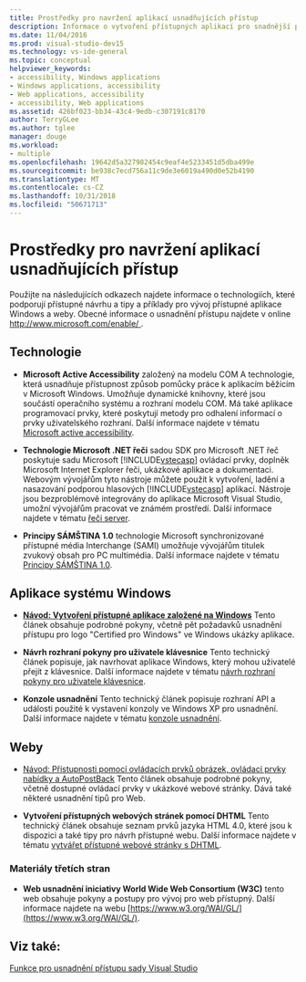 ```yaml
---
title: Prostředky pro navržení aplikací usnadňujících přístup
description: Informace o vytvoření přístupných aplikací pro snadnější pro osoby s postižením používat.
ms.date: 11/04/2016
ms.prod: visual-studio-dev15
ms.technology: vs-ide-general
ms.topic: conceptual
helpviewer_keywords:
- accessibility, Windows applications
- Windows applications, accessibility
- Web applications, accessibility
- accessibility, Web applications
ms.assetid: 426bf023-bb34-43c4-9edb-c307191c8170
author: TerryGLee
ms.author: tglee
manager: douge
ms.workload:
- multiple
ms.openlocfilehash: 19642d5a327982454c9eaf4e5233451d5dba499e
ms.sourcegitcommit: be938c7ecd756a11c9de3e6019a490d0e52b4190
ms.translationtype: MT
ms.contentlocale: cs-CZ
ms.lasthandoff: 10/31/2018
ms.locfileid: "50671713"
---
```

# <a name="resources-for-designing-accessible-applications"></a>Prostředky pro navržení aplikací usnadňujících přístup

Použijte na následujících odkazech najdete informace o technologiích, které podporují přístupné návrhu a tipy a příklady pro vývoj přístupné aplikace Windows a weby. Obecné informace o usnadnění přístupu najdete v online [ http://www.microsoft.com/enable/ ](http://www.microsoft.com/enable/).

## <a name="technologies"></a>Technologie

* **Microsoft Active Accessibility** založený na modelu COM A technologie, která usnadňuje přístupnost způsob pomůcky práce k aplikacím běžícím v Microsoft Windows. Umožňuje dynamické knihovny, které jsou součástí operačního systému a rozhraní modelu COM. Má také aplikace programovací prvky, které poskytují metody pro odhalení informací o prvky uživatelského rozhraní. Další informace najdete v tématu [Microsoft active accessibility](/windows/desktop/WinAuto/microsoft-active-accessibility).

* **Technologie Microsoft .NET řeči** sadou SDK pro Microsoft .NET řeč poskytuje sadu Microsoft [!INCLUDE[vstecasp](../../code-quality/includes/vstecasp_md.md)] ovládací prvky, doplněk Microsoft Internet Explorer řeči, ukázkové aplikace a dokumentaci. Webovým vývojářům tyto nástroje můžete použít k vytvoření, ladění a nasazování podporou hlasových [!INCLUDE[vstecasp](../../code-quality/includes/vstecasp_md.md)] aplikací. Nástroje jsou bezproblémově integrovány do aplikace Microsoft Visual Studio, umožní vývojářům pracovat ve známém prostředí. Další informace najdete v tématu [řeči server](/previous-versions/office/developer/speech-technologies/ms950383\(v\=msdn.10\)).

* **Principy SÁMŠTINA 1.0** technologie Microsoft synchronizované přístupné média Interchange (SAMI) umožňuje vývojářům titulek zvukový obsah pro PC multimédia. Další informace najdete v tématu [Principy SÁMŠTINA 1.0](/previous-versions/windows/desktop/dnacc/understanding-sami-1.0).

## <a name="windows-applications"></a>Aplikace systému Windows

* **[Návod: Vytvoření přístupné aplikace založené na Windows](/dotnet/framework/winforms/advanced/walkthrough-creating-an-accessible-windows-based-application)**  Tento článek obsahuje podrobné pokyny, včetně pět požadavků usnadnění přístupu pro logo "Certified pro Windows" ve Windows ukázky aplikace.

* **Návrh rozhraní pokyny pro uživatele klávesnice** Tento technický článek popisuje, jak navrhovat aplikace Windows, který mohou uživatelé přejít z klávesnice. Další informace najdete v tématu [návrh rozhraní pokyny pro uživatele klávesnice](/previous-versions/windows/desktop/dnacc/guidelines-for-keyboard-user-interface-design).

* **Konzole usnadnění** Tento technický článek popisuje rozhraní API a události použité k vystavení konzoly ve Windows XP pro usnadnění. Další informace najdete v tématu [konzole usnadnění](/previous-versions/windows/desktop/dnacc/console-accessibility).

## <a name="websites"></a>Weby

-   [Návod: Přístupnosti pomocí ovládacích prvků obrázek, ovládací prvky nabídky a AutoPostBack](https://msdn.microsoft.com/Library/ff7b5021-48b3-46bf-921f-9fe1e0e32202) Tento článek obsahuje podrobné pokyny, včetně dostupné ovládací prvky v ukázkové webové stránky. Dává také některé usnadnění tipů pro Web.

-   **Vytvoření přístupných webových stránek pomocí DHTML** Tento technický článek obsahuje seznam prvků jazyka HTML 4.0, které jsou k dispozici a také tipy pro návrh přístupné webu. Další informace najdete v tématu [vytvářet přístupné webové stránky s DHTML](https://msdn.microsoft.com/library/ms528445.aspx).

### <a name="third-party-resources"></a>Materiály třetích stran

-   **Web usnadnění iniciativy World Wide Web Consortium (W3C)** tento web obsahuje pokyny a postupy pro vývoj pro web přístupný. Další informace najdete na webu [https://www.w3.org/WAI/GL/](https://www.w3.org/WAI/GL/).

## <a name="see-also"></a>Viz také:

[Funkce pro usnadnění přístupu sady Visual Studio](../../ide/reference/accessibility-features-of-visual-studio.md)

